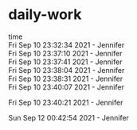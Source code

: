 # daily-work  
time  
Fri Sep 10 23:32:34 2021 - Jennifer  
Fri Sep 10 23:37:10 2021 - Jennifer  
Fri Sep 10 23:37:41 2021 - Jennifer  
Fri Sep 10 23:38:04 2021 - Jennifer  
Fri Sep 10 23:38:31 2021 - Jennifer  
Fri Sep 10 23:40:07 2021 - Jennifer
  
Fri Sep 10 23:40:21 2021 - Jennifer
  
Sun Sep 12 00:42:54 2021 - Jennifer
  
